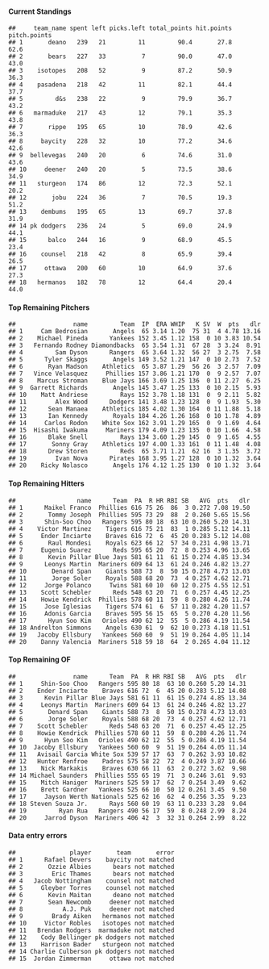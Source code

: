 #### Current Standings

    ##     team_name spent left picks.left total_points hit.points pitch.points
    ## 1       deano   239   21         11         90.4       27.8         62.6
    ## 2       bears   227   33          7         90.0       47.0         43.0
    ## 3    isotopes   208   52          9         87.2       50.9         36.3
    ## 4    pasadena   218   42         11         82.1       44.4         37.7
    ## 5         d&s   238   22          9         79.9       36.7         43.2
    ## 6   marmaduke   217   43         12         79.1       35.3         43.8
    ## 7       rippe   195   65         10         78.9       42.6         36.3
    ## 8     baycity   228   32         10         77.2       34.6         42.6
    ## 9  bellevegas   240   20          6         74.6       31.0         43.6
    ## 10     deener   240   20          5         73.5       38.6         34.9
    ## 11   sturgeon   174   86         12         72.3       52.1         20.2
    ## 12       jobu   224   36          7         70.5       19.3         51.2
    ## 13    dembums   195   65         13         69.7       37.8         31.9
    ## 14 pk dodgers   236   24          5         69.0       24.9         44.1
    ## 15      balco   244   16          9         68.9       45.5         23.4
    ## 16    counsel   218   42          8         65.9       39.4         26.5
    ## 17     ottawa   200   60         10         64.9       37.6         27.3
    ## 18   hermanos   182   78         12         64.4       20.4         44.0

#### Top Remaining Pitchers

    ##                name         Team  IP  ERA WHIP   K SV  W  pts   dlr
    ## 1     Cam Bedrosian       Angels  65 3.14 1.20  75 31  4 4.78 13.16
    ## 2    Michael Pineda      Yankees 152 3.45 1.12 158  0 10 3.83 10.54
    ## 3   Fernando Rodney Diamondbacks  65 3.54 1.31  67 28  3 3.24  8.91
    ## 4         Sam Dyson      Rangers  65 3.64 1.32  56 27  3 2.75  7.58
    ## 5      Tyler Skaggs       Angels 149 3.52 1.21 147  0 10 2.73  7.52
    ## 6       Ryan Madson    Athletics  65 3.87 1.29  56 26  3 2.57  7.09
    ## 7   Vince Velasquez     Phillies 157 3.86 1.21 170  0  9 2.57  7.07
    ## 8    Marcus Stroman    Blue Jays 166 3.69 1.25 136  0 11 2.27  6.25
    ## 9  Garrett Richards       Angels 145 3.47 1.25 133  0 10 2.15  5.93
    ## 10    Matt Andriese         Rays 152 3.78 1.18 131  0  9 2.11  5.82
    ## 11        Alex Wood      Dodgers 141 3.48 1.23 128  0  9 1.93  5.30
    ## 12      Sean Manaea    Athletics 185 4.02 1.30 164  0 11 1.88  5.18
    ## 13      Ian Kennedy       Royals 184 4.26 1.26 168  0 10 1.78  4.89
    ## 14     Carlos Rodon    White Sox 162 3.91 1.29 165  0  9 1.69  4.64
    ## 15  Hisashi Iwakuma     Mariners 179 4.09 1.23 135  0 10 1.66  4.58
    ## 16      Blake Snell         Rays 134 3.60 1.29 145  0  9 1.65  4.55
    ## 17       Sonny Gray    Athletics 197 4.00 1.33 161  0 11 1.48  4.08
    ## 18      Drew Storen         Reds  65 3.71 1.21  62 16  3 1.35  3.72
    ## 19        Ivan Nova      Pirates 168 3.95 1.27 128  0 10 1.32  3.64
    ## 20    Ricky Nolasco       Angels 176 4.12 1.25 130  0 10 1.32  3.64

#### Top Remaining Hitters

    ##                 name      Team  PA  R HR RBI SB   AVG  pts   dlr
    ## 1      Maikel Franco  Phillies 616 75 26  86  3 0.272 7.08 19.50
    ## 2       Tommy Joseph  Phillies 595 73 29  88  2 0.260 5.65 15.56
    ## 3      Shin-Soo Choo   Rangers 595 80 18  63 10 0.260 5.20 14.31
    ## 4    Victor Martinez    Tigers 616 75 21  83  1 0.285 5.12 14.11
    ## 5     Ender Inciarte    Braves 616 72  6  45 20 0.283 5.12 14.08
    ## 6       Raul Mondesi    Royals 623 66 12  57 34 0.231 4.98 13.71
    ## 7     Eugenio Suarez      Reds 595 65 20  72  8 0.253 4.96 13.65
    ## 8       Kevin Pillar Blue Jays 581 61 11  61 15 0.274 4.85 13.34
    ## 9      Leonys Martin  Mariners 609 64 13  61 24 0.246 4.82 13.27
    ## 10       Denard Span    Giants 588 73  8  50 15 0.278 4.73 13.03
    ## 11       Jorge Soler    Royals 588 68 20  73  4 0.257 4.62 12.71
    ## 12     Jorge Polanco     Twins 581 60 10  60 12 0.275 4.55 12.51
    ## 13    Scott Schebler      Reds 548 63 20  71  6 0.257 4.45 12.25
    ## 14    Howie Kendrick  Phillies 578 60 11  59  8 0.280 4.26 11.74
    ## 15     Jose Iglesias    Tigers 574 61  6  57 11 0.282 4.20 11.57
    ## 16     Adonis Garcia    Braves 595 56 15  65  5 0.270 4.20 11.56
    ## 17      Hyun Soo Kim   Orioles 490 62 12  55  5 0.286 4.19 11.54
    ## 18 Andrelton Simmons    Angels 630 61  9  62 10 0.273 4.18 11.51
    ## 19   Jacoby Ellsbury   Yankees 560 60  9  51 19 0.264 4.05 11.14
    ## 20    Danny Valencia  Mariners 518 59 18  64  2 0.265 4.04 11.12

#### Top Remaining OF

    ##                name      Team  PA  R HR RBI SB   AVG  pts   dlr
    ## 1     Shin-Soo Choo   Rangers 595 80 18  63 10 0.260 5.20 14.31
    ## 2    Ender Inciarte    Braves 616 72  6  45 20 0.283 5.12 14.08
    ## 3      Kevin Pillar Blue Jays 581 61 11  61 15 0.274 4.85 13.34
    ## 4     Leonys Martin  Mariners 609 64 13  61 24 0.246 4.82 13.27
    ## 5       Denard Span    Giants 588 73  8  50 15 0.278 4.73 13.03
    ## 6       Jorge Soler    Royals 588 68 20  73  4 0.257 4.62 12.71
    ## 7    Scott Schebler      Reds 548 63 20  71  6 0.257 4.45 12.25
    ## 8    Howie Kendrick  Phillies 578 60 11  59  8 0.280 4.26 11.74
    ## 9      Hyun Soo Kim   Orioles 490 62 12  55  5 0.286 4.19 11.54
    ## 10  Jacoby Ellsbury   Yankees 560 60  9  51 19 0.264 4.05 11.14
    ## 11   Avisail Garcia White Sox 539 57 17  63  7 0.262 3.93 10.82
    ## 12   Hunter Renfroe    Padres 575 58 22  72  4 0.249 3.87 10.66
    ## 13    Nick Markakis    Braves 630 66 11  63  2 0.272 3.62  9.98
    ## 14 Michael Saunders  Phillies 555 65 19  71  3 0.246 3.61  9.93
    ## 15    Mitch Haniger  Mariners 525 59 17  62  7 0.254 3.49  9.62
    ## 16    Brett Gardner   Yankees 525 66 10  50 12 0.261 3.45  9.50
    ## 17     Jayson Werth Nationals 525 62 16  62  4 0.256 3.35  9.23
    ## 18 Steven Souza Jr.      Rays 560 60 19  63 11 0.233 3.28  9.04
    ## 19         Ryan Rua   Rangers 490 56 17  59  8 0.248 2.99  8.24
    ## 20     Jarrod Dyson  Mariners 406 42  3  32 31 0.264 2.99  8.22

#### Data entry errors

    ##               player       team       error
    ## 1      Rafael Devers    baycity not matched
    ## 2       Ozzie Albies      bears not matched
    ## 3        Eric Thames      bears not matched
    ## 4   Jacob Nottingham    counsel not matched
    ## 5     Gleyber Torres    counsel not matched
    ## 6       Kevin Maitan      deano not matched
    ## 7       Sean Newcomb     deener not matched
    ## 8           A.J. Puk     deener not matched
    ## 9        Brady Aiken   hermanos not matched
    ## 10     Victor Robles   isotopes not matched
    ## 11   Brendan Rodgers  marmaduke not matched
    ## 12    Cody Bellinger pk dodgers not matched
    ## 13    Harrison Bader   sturgeon not matched
    ## 14 Charlie Culberson pk dodgers not matched
    ## 15  Jordan Zimmerman     ottawa not matched
